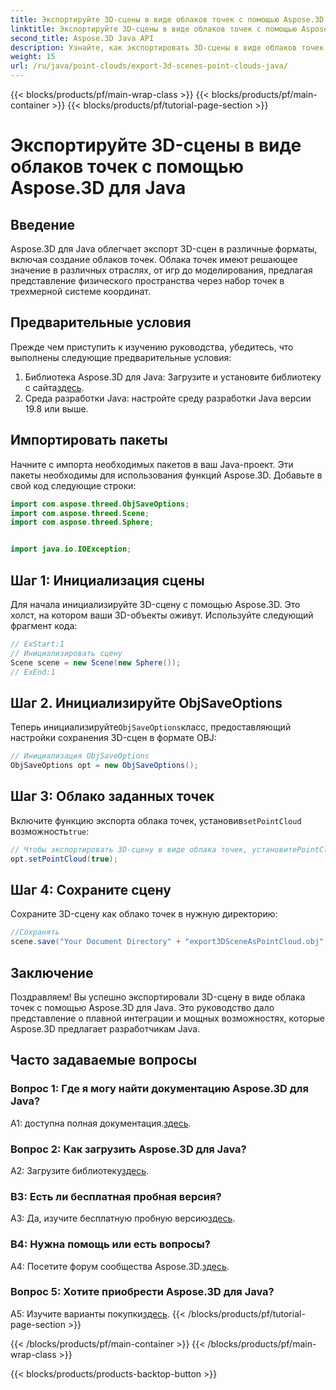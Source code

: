```yaml
---
title: Экспортируйте 3D-сцены в виде облаков точек с помощью Aspose.3D для Java
linktitle: Экспортируйте 3D-сцены в виде облаков точек с помощью Aspose.3D для Java
second_title: Aspose.3D Java API
description: Узнайте, как экспортировать 3D-сцены в виде облаков точек в Java с помощью Aspose.3D. Усовершенствуйте свои приложения с помощью мощной 3D-графики и визуализации.
weight: 15
url: /ru/java/point-clouds/export-3d-scenes-point-clouds-java/
---
```


{{< blocks/products/pf/main-wrap-class >}}
{{< blocks/products/pf/main-container >}}
{{< blocks/products/pf/tutorial-page-section >}}

# Экспортируйте 3D-сцены в виде облаков точек с помощью Aspose.3D для Java

## Введение

Aspose.3D для Java облегчает экспорт 3D-сцен в различные форматы, включая создание облаков точек. Облака точек имеют решающее значение в различных отраслях, от игр до моделирования, предлагая представление физического пространства через набор точек в трехмерной системе координат.

## Предварительные условия

Прежде чем приступить к изучению руководства, убедитесь, что выполнены следующие предварительные условия:

1.  Библиотека Aspose.3D для Java: Загрузите и установите библиотеку с сайта[здесь](https://releases.aspose.com/3d/java/).
2. Среда разработки Java: настройте среду разработки Java версии 19.8 или выше.

## Импортировать пакеты

Начните с импорта необходимых пакетов в ваш Java-проект. Эти пакеты необходимы для использования функций Aspose.3D. Добавьте в свой код следующие строки:

```java
import com.aspose.threed.ObjSaveOptions;
import com.aspose.threed.Scene;
import com.aspose.threed.Sphere;


import java.io.IOException;
```

## Шаг 1: Инициализация сцены

Для начала инициализируйте 3D-сцену с помощью Aspose.3D. Это холст, на котором ваши 3D-объекты оживут. Используйте следующий фрагмент кода:

```java
// ExStart:1
// Инициализировать сцену
Scene scene = new Scene(new Sphere());
// ExEnd:1
```

## Шаг 2. Инициализируйте ObjSaveOptions

 Теперь инициализируйте`ObjSaveOptions`класс, предоставляющий настройки сохранения 3D-сцен в формате OBJ:

```java
// Инициализация ObjSaveOptions
ObjSaveOptions opt = new ObjSaveOptions();
```

## Шаг 3: Облако заданных точек

 Включите функцию экспорта облака точек, установив`setPointCloud` возможность`true`:

```java
// Чтобы экспортировать 3D-сцену в виде облака точек, установитеPointCloud
opt.setPointCloud(true);
```

## Шаг 4: Сохраните сцену

Сохраните 3D-сцену как облако точек в нужную директорию:

```java
//Сохранять
scene.save("Your Document Directory" + "export3DSceneAsPointCloud.obj", opt);
```

## Заключение

Поздравляем! Вы успешно экспортировали 3D-сцену в виде облака точек с помощью Aspose.3D для Java. Это руководство дало представление о плавной интеграции и мощных возможностях, которые Aspose.3D предлагает разработчикам Java.

## Часто задаваемые вопросы

### Вопрос 1: Где я могу найти документацию Aspose.3D для Java?

 A1: доступна полная документация.[здесь](https://reference.aspose.com/3d/java/).

### Вопрос 2: Как загрузить Aspose.3D для Java?

 A2: Загрузите библиотеку[здесь](https://releases.aspose.com/3d/java/).

### В3: Есть ли бесплатная пробная версия?

 A3: Да, изучите бесплатную пробную версию[здесь](https://releases.aspose.com/).

### В4: Нужна помощь или есть вопросы?

 A4: Посетите форум сообщества Aspose.3D.[здесь](https://forum.aspose.com/c/3d/18).

### Вопрос 5: Хотите приобрести Aspose.3D для Java?

 A5: Изучите варианты покупки[здесь](https://purchase.aspose.com/buy).
{{< /blocks/products/pf/tutorial-page-section >}}

{{< /blocks/products/pf/main-container >}}
{{< /blocks/products/pf/main-wrap-class >}}

{{< blocks/products/products-backtop-button >}}
